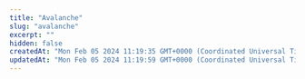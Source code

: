 ```yaml
---
title: "Avalanche"
slug: "avalanche"
excerpt: ""
hidden: false
createdAt: "Mon Feb 05 2024 11:19:35 GMT+0000 (Coordinated Universal Time)"
updatedAt: "Mon Feb 05 2024 11:19:59 GMT+0000 (Coordinated Universal Time)"
---
```

